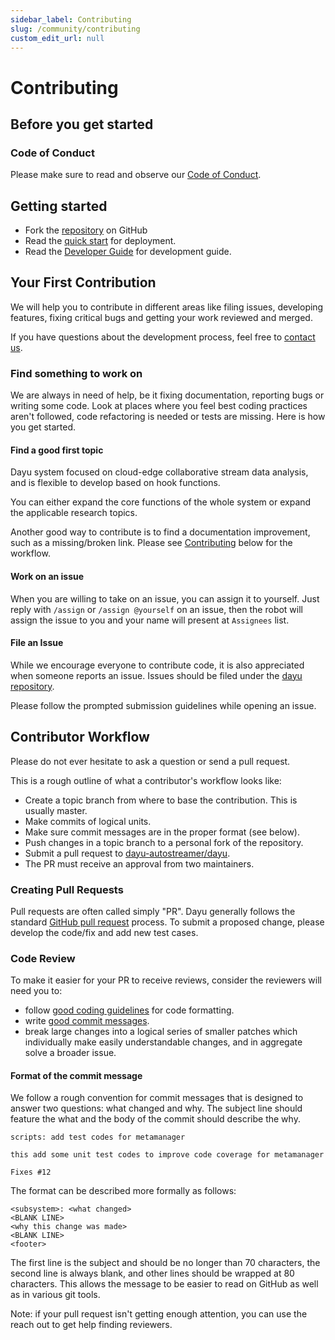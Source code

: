 ```yaml
---
sidebar_label: Contributing
slug: /community/contributing
custom_edit_url: null
---
```


# Contributing

## Before you get started

### Code of Conduct

Please make sure to read and observe our [Code of Conduct](https://github.com/dayu-autostreamer/dayu/tree/main/CODE_OF_CONDUCT.md).

## Getting started

- Fork the [repository](https://github.com/dayu-autostreamer/dayu/) on GitHub
- Read the [quick start](https://dayu-autostreamer.github.io/docs/getting-start/quick-start) for deployment.
- Read the [Developer Guide](https://dayu-autostreamer.github.io/docs/developer-guide) for development guide.


## Your First Contribution

We will help you to contribute in different areas like filing issues, developing features, fixing critical bugs and getting your work reviewed and merged.

If you have questions about the development process, feel free to [contact us](https://dayu-autostreamer.github.io/docs/community/contact-us).

### Find something to work on

We are always in need of help, be it fixing documentation, reporting bugs or writing some code.
Look at places where you feel best coding practices aren't followed, code refactoring is needed or tests are missing.
Here is how you get started.

#### Find a good first topic

Dayu system focused on cloud-edge collaborative stream data analysis, and is flexible to develop based on hook functions.

You can either expand the core functions of the whole system or expand the applicable research topics. 

Another good way to contribute is to find a documentation improvement, such as a missing/broken link. Please see [Contributing](#contributor-workflow) below for the workflow.

#### Work on an issue

When you are willing to take on an issue, you can assign it to yourself. Just reply with `/assign` or `/assign @yourself` on an issue,
then the robot will assign the issue to you and your name will present at `Assignees` list.

#### File an Issue

While we encourage everyone to contribute code, it is also appreciated when someone reports an issue.
Issues should be filed under the [dayu repository](https://github.com/dayu-autostreamer/dayu/issues).

Please follow the prompted submission guidelines while opening an issue.

## Contributor Workflow

Please do not ever hesitate to ask a question or send a pull request.

This is a rough outline of what a contributor's workflow looks like:

- Create a topic branch from where to base the contribution. This is usually master.
- Make commits of logical units.
- Make sure commit messages are in the proper format (see below).
- Push changes in a topic branch to a personal fork of the repository.
- Submit a pull request to [dayu-autostreamer/dayu](https://github.com/dayu-autostreamer/dayu).
- The PR must receive an approval from two maintainers.

### Creating Pull Requests

Pull requests are often called simply "PR".
Dayu generally follows the standard [GitHub pull request](https://help.github.com/articles/about-pull-requests/) process.
To submit a proposed change, please develop the code/fix and add new test cases.


### Code Review

To make it easier for your PR to receive reviews, consider the reviewers will need you to:

* follow [good coding guidelines](https://pep8.org/) for code formatting.
* write [good commit messages](https://chris.beams.io/posts/git-commit/).
* break large changes into a logical series of smaller patches which individually make easily understandable changes, and in aggregate solve a broader issue.

#### Format of the commit message

We follow a rough convention for commit messages that is designed to answer two questions: what changed and why.
The subject line should feature the what and the body of the commit should describe the why.

```
scripts: add test codes for metamanager

this add some unit test codes to improve code coverage for metamanager

Fixes #12
```

The format can be described more formally as follows:

```
<subsystem>: <what changed>
<BLANK LINE>
<why this change was made>
<BLANK LINE>
<footer>
```

The first line is the subject and should be no longer than 70 characters, the second line is always blank, and other lines should be wrapped at 80 characters. This allows the message to be easier to read on GitHub as well as in various git tools.

Note: if your pull request isn't getting enough attention, you can use the reach out to get help finding reviewers.



